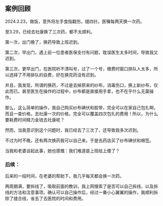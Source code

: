 
## 案例回顾

2024.3.23，做饭，意外将左手食指戳伤，缝四针。医嘱每两天换一次药。

至3.29，已经去社康换了三次药，都不太顺利。

第一次，出门晚了，换药导致上班迟到。

第二次，早出门，遇上前一位患者医保支付有问题，耽误医生太多时间，导致我又迟到。

第三次，更早出门，在医院听不清叫号，过了一个号，缴费时窗口排队人太多，所以选择了不用排队的自费，好在换完药没有迟到。

并且，我发现，所谓的换药，不过是去掉原来的纱布，消毒伤口，换上新纱布，仅此而已。甚至医生在操作的过程中，纱布都是直接用手拿，也不在乎什么无菌操作。

那么，这么简单的操作，我自己购买纱布碘伏和胶带，完全可以在家自己包扎啊，而且一查价格，去社康一次的价格，完全可以覆盖四次包扎的费用！所以，为什么要耗费时间精力金钱去社康呢？

然而，当我意识到这个问题时，我已经去了三次了，还导致我多次迟到。

不过为时不晚，还有两次换药我可以自己来。于是去药店买了纱布碘伏和棉签。

当我和老婆谈起此事，她也感慨：我们难道是上班给上傻了？

### 后续：

后来的一段时间，在老婆的帮助下，我几乎每天都会换一次药。

两周期满，要拆线了，吸取前面的教训，我上网搜索了是否可以自己拆线，以及拆线的方法和注意事项。确认可以自己操作后，经过一番小心翼翼的操作，我顺利拆除了缝合线，省去了去医院的时间和费用。

